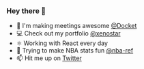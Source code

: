 ### Hey there 👋

- 💼 I'm making meetings awesome [@Docket](https://www.dockethq.com/)
- 💻 Check out my portfolio [@xenostar](http://xenostar.net/)
- ⚛️ Working with React every day
- 🏀 Trying to make NBA stats fun [@nba-ref](https://www.nba-ref.com/)
- 📫 Hit me up on [Twitter](https://twitter.com/xen0star)
